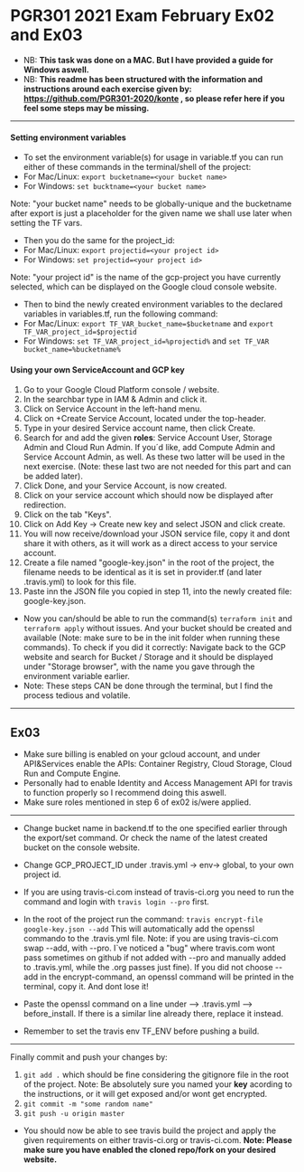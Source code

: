 # PGR301 2021 Exam February Ex02 and Ex03
* NB: **This task was done on a MAC. But I have provided a guide for Windows aswell.**
* NB: **This readme has been structured with the information and instructions around each exercise given by: https://github.com/PGR301-2020/konte , so please refer here if you feel some steps may be missing.**
---
#### Setting environment variables
* To set the environment variable(s) for usage in variable.tf you can run either of these commands in the terminal/shell of the project:
* For Mac/Linux: ```export bucketname=<your bucket name>```
* For Windows: ````set bucktname=<your bucket name>````


Note: "your bucket name" needs to be globally-unique and the bucketname after export is just a placeholder for the given name we shall use later when setting the TF vars.
* Then you do the same for the project_id:
* For Mac/Linux: ```export projectid=<your project id>```
* For Windows: ```set projectid=<your project id>```

Note: "your project id" is the name of the gcp-project you have currently selected, which can be displayed on the Google cloud console website.

* Then to bind the newly created environment variables to the declared variables in variables.tf, run the following command:
* For Mac/Linux: ```export TF_VAR_bucket_name=$bucketname``` and ```export TF_VAR_project_id=$projectid```
* For Windows: ```set TF_VAR_project_id=%projectid%``` and ```set TF_VAR bucket_name=%bucketname%```

#### Using your own ServiceAccount and GCP key
1. Go to your Google Cloud Platform console / website.
2. In the searchbar type in IAM & Admin and click it.
3. Click on Service Account in the left-hand menu.
4. Click on +Create Service Account, located under the top-header.
5. Type in your desired Service account name, then click Create.
6. Search for and add the given **roles**: Service Account User, Storage Admin and Cloud Run Admin. If you´d like, add Compute Admin and Service Account Admin, as well. As these two latter will be used in the next exercise. (Note: these last two are not needed for this part and can be added later).
7. Click Done, and your Service Account, is now created.
8. Click on your service account which should now be displayed after redirection.
9. Click on the tab "Keys".
10. Click on Add Key -> Create new key and select JSON and click create.
11. You will now receive/download your JSON service file, copy it and dont share it with others, as it will work as a direct access to your service account.
12. Create a file named "google-key.json" in the root of the project, the filename needs to be identical as it is set in provider.tf (and later .travis.yml) to look for this file.
13. Paste inn the JSON file you copied in step 11, into the newly created file: google-key.json.

* Now you can/should be able to run the command(s) ```terraform init``` and ```terraform apply``` without issues. And your bucket should be created and available (Note: make sure to be in the init folder when running these commands). To check if you did it correctly: Navigate back to the GCP website and search for Bucket / Storage and it should be displayed under "Storage browser", with the name you gave through the environment variable earlier.
* Note: These steps CAN be done through the terminal, but I find the process tedious and volatile.
---
## Ex03
* Make sure billing is enabled on your gcloud account, and under API&Services enable the APIs: Container Registry, Cloud Storage, Cloud Run and Compute Engine.
*  Personally had to enable Identity and Access Management API for travis to function properly so I recommend doing this aswell.
* Make sure roles mentioned in step 6 of ex02 is/were applied.
---
* Change bucket name in backend.tf to the one specified earlier through the export/set command. Or check the name of the latest created bucket on the console website.
* Change GCP_PROJECT_ID under .travis.yml -> env-> global, to your own project id.

* If you are using travis-ci.com instead of travis-ci.org you need to run the command and login with ```travis login --pro``` first.
* In the root of the project run the command: `````travis encrypt-file google-key.json --add````` This will automatically add the openssl commando to the .travis.yml file. Note: if you are using travis-ci.com swap --add, with --pro. I`ve noticed a "bug" where travis.com wont pass sometimes on github if not added with --pro and manually added to .travis.yml, while the .org passes just fine). 
If you did not choose --add in the encrypt-command, an openssl command will be printed in the terminal, copy it. And dont lose it!
* Paste the openssl command on a line under --> .travis.yml --> before_install. If there is a similar line already there, replace it instead.
* Remember to set the travis env TF_ENV before pushing a build. 
---
Finally commit and push your changes by:
1. ````git add .```` which should be fine considering the gitignore file in the root of the project. Note: Be absolutely sure you named your **key** acording to the instructions, or it will get exposed and/or wont get encrypted.
2. ````git commit -m "some random name"````
3. ````git push -u origin master````
* You should now be able to see travis build the project and apply the given requirements on either travis-ci.org or travis-ci.com. **Note: Please make sure you have enabled the cloned repo/fork on your desired website.**